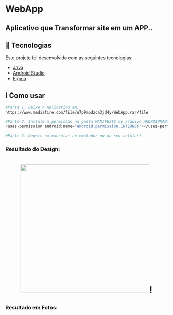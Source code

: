 # WebApp

## Aplicativo que Transformar site em um APP..

## :rocket: Tecnologias

Este projeto foi desenvolvido com as seguintes tecnologias:

- [Java](https://www.java.com/pt-BR/)
- [Android Studio](https://developer.android.com/studio)
- [Figma](https://www.figma.com/)

## :information_source: Como usar

```bash
#Parte 1: Baixe o Aplicativo em,
https://www.mediafire.com/file/u7p9mpdzca3jd4y/WebApp.rar/file

#Parte 2: Instale a permissao na pasta MANIFESTS no arquivo ANDROIDMANIFESTS.xml
<uses-permission android:name="android.permission.INTERNET"></uses-permission>

#Parte 3: Depois so executar no emulador ou no seu celular!

```
### Resultado do Design:

<h1 align="center">

<img src="https://user-images.githubusercontent.com/53570115/121588628-85509080-ca0c-11eb-9076-ef281d6ae0c7.png"
    height="400">!

</h1>


### Resultado em Fotos:

<h1 align="center">

<mp4 src=https://user-images.githubusercontent.com/53570115/121594380-630e4100-ca13-11eb-9dc6-1bb076126307.mp4
    height="400">


</h1>
